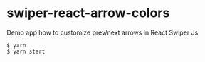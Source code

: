 # swiper-react-arrow-colors

Demo app how to customize prev/next arrows in React Swiper Js

```
$ yarn
$ yarn start
```
